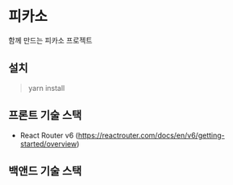 # 피카소

함께 만드는 피카소 프로젝트

## 설치

> yarn install

## 프론트 기술 스택

- React Router v6 (https://reactrouter.com/docs/en/v6/getting-started/overview)

## 백앤드 기술 스택
